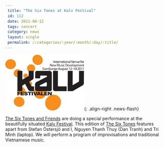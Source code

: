 ```yaml
---
 title: "The Six Tones at Kalv Festival"
 id: 112
 date: 2011-08-12
 tags: concert
 category: news
 layout: single
 permalink: /:categories/:year/:month/:day/:title/
---
```

![image-right](/assets/images/news/kalv.jpg){: .align-right .news-flash}

<a href="http://www.henrikfrisk.com/index.jsp?metaId=music&id=proj&about=0&field=id&query=4">The Six Tones and Friends</a> are doing a special performance at the beautifully situated <a href="http://www.kalvfestival.se/">Kalv Festival</a>. This edition of <a href="http://www.henrikfrisk.com/index.jsp?metaId=music&id=proj&about=0&field=id&query=4">The Six Tones</a> features apart from Stefan Östersjö and I, Nguyen Thanh Thuy (Dan Tranh) and Tri Minh (laptop). We will perform a program of improvisations and traditional Vietnamese music.

